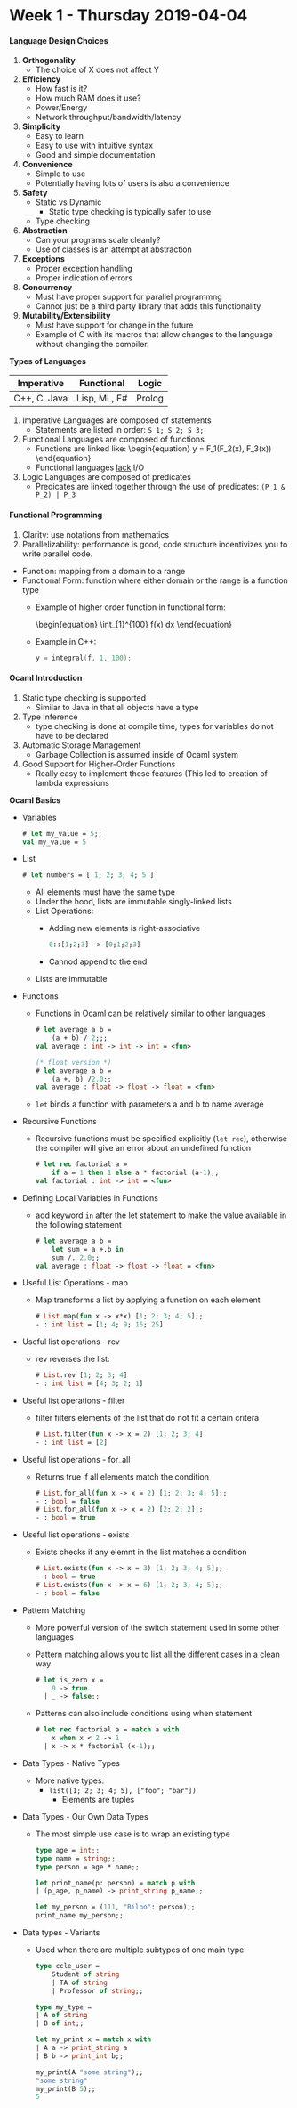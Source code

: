# Week 1 - Thursday 2019-04-04

#### Language Design Choices

1. **Orthogonality**
    * The choice of X does not affect Y
2. **Efficiency**
    * How fast is it?
    * How  much RAM does it use?
    * Power/Energy
    * Network throughput/bandwidth/latency
3. **Simplicity**
    * Easy to learn
    * Easy to use with intuitive syntax
    * Good and simple documentation
4. **Convenience**
    * Simple to use
    * Potentially having lots of users is also a convenience
5. **Safety**
    * Static vs Dynamic
       * Static type checking is typically safer to use
    * Type checking
6. **Abstraction**
    * Can your programs scale cleanly?
    * Use of classes is an attempt at abstraction
7. **Exceptions**
    * Proper exception handling
    * Proper indication of errors
8. **Concurrency**
    * Must have proper support for parallel programmng
    * Cannot just be a third party library that adds this functionality
9. **Mutability/Extensibility**
    * Must have support for change in the future
    * Example of C with its macros that allow changes to the language without changing the compiler.


**Types of Languages**

| Imperative    | Functional    | Logic         |
| ------------- |:-------------:|:-------------:|
| C++, C, Java  | Lisp, ML, F#  | Prolog        |

1. Imperative Languages are composed of statements
    * Statements are listed in order: `S_1; S_2; S_3;`
2. Functional Languages are composed of functions
    * Functions are linked like:
        \begin{equation}
        y = F_1(F_2(x), F_3(x))
        \end{equation}
    * Functional languages <u>lack</u> I/O
3. Logic Languages are composed of predicates
    * Predicates are linked together through the use of predicates:
        `(P_1 & P_2) | P_3`

#### Functional Programming

1. Clarity: use notations from mathematics
2. Parallelizability: performance is good, code structure incentivizes you to write parallel code.

* Function: mapping from a domain to a range
* Functional Form: function where either domain or the range is a function type
    * Example of higher order function in functional form:

        \begin{equation}
        \int_{1}^{100} f(x) dx
        \end{equation}
    * Example in C++:

        ```cpp
        y = integral(f, 1, 100);
        ```

#### Ocaml Introduction

1. Static type checking is supported
    * Similar to Java in that all objects have a type
2. Type Inference
    * type checking is done at compile time, types for variables
        do not have to be declared
3. Automatic Storage Management
    * Garbage Collection is assumed inside of Ocaml system
4. Good Support for Higher-Order Functions
    * Really easy to implement these features (This led to creation of lambda expressions

**Ocaml Basics**

* Variables

    ```ocaml
    # let my_value = 5;;
    val my_value = 5
    ```
* List

    ```ocaml
    # let numbers = [ 1; 2; 3; 4; 5 ]
    ```
    * All elements must have the same type
    * Under the hood, lists are immutable singly-linked lists
    * List Operations:
        * Adding new elements is right-associative

            ```ocaml
            0::[1;2;3] -> [0;1;2;3]
            ```
        * Cannod append to the end
    * Lists are immutable
* Functions
    * Functions in Ocaml can be relatively similar to other languages

        ```ocaml
        # let average a b =
            (a + b) / 2;;;
        val average : int -> int -> int = <fun>

        (* float version *)
        # let average a b =
            (a +. b) /2.0;;
        val average : float -> float -> float = <fun>
        ```

    * `let` binds a function with parameters a and b to name average
* Recursive Functions
    * Recursive functions must be specified explicitly (`let rec`), otherwise the
        compiler will give an error about an undefined function

        ```ocaml
        # let rec factorial a =
            if a = 1 then 1 else a * factorial (a-1);;
        val factorial : int -> int = <fun>
        ```
* Defining Local Variables in Functions
    * add keyword `in` after the let statement to make the value available in the following
        statement

        ```ocaml
        # let average a b =
            let sum = a +.b in
            sum /. 2.0;;
        val average : float -> float -> float = <fun>
        ```
* Useful List Operations - map
    * Map transforms a list by applying a function on each element

        ```ocaml
        # List.map(fun x -> x*x) [1; 2; 3; 4; 5];;
        - : int list = [1; 4; 9; 16; 25]
        ```

* Useful list operations - rev
    * rev reverses the list:

        ```ocaml
        # List.rev [1; 2; 3; 4]
        - : int list = [4; 3; 2; 1]
        ```

* Useful list operations - filter
    * filter filters elements of the list that do not fit a certain critera

        ```ocaml
        # List.filter(fun x -> x = 2) [1; 2; 3; 4]
        - : int list = [2]
        ```

* Useful list operations - for_all
    * Returns true if all elements match the condition

        ```ocaml
        # List.for_all(fun x -> x = 2) [1; 2; 3; 4; 5];;
        - : bool = false
        # List.for_all(fun x -> x = 2) [2; 2; 2];;
        - : bool = true
        ```

* Useful list operations - exists
    * Exists checks if any elemnt in the list matches a condition

        ```ocaml
        # List.exists(fun x -> x = 3) [1; 2; 3; 4; 5];;
        - : bool = true
        # List.exists(fun x -> x = 6) [1; 2; 3; 4; 5];;
        - : bool = false
        ```

* Pattern Matching
    * More powerful version of the switch statement used in some other languages
    * Pattern matching allows you to list all the different cases in a clean way

        ```ocaml
        # let is_zero x =
            0 -> true
          | _ -> false;;
        ```
    * Patterns can also include conditions using when statement

        ```ocaml
        # let rec factorial a = match a with
            x when x < 2 -> 1
          | x -> x * factorial (x-1);;
        ```

* Data Types - Native Types
    * More native types:
        - `list([1; 2; 3; 4; 5], ["foo"; "bar"])`
            * Elements are tuples
* Data Types - Our Own Data Types
    * The most simple use case is to wrap an existing type

        ```ocaml
        type age = int;;
        type name = string;;
        type person = age * name;;

        let print_name(p: person) = match p with
        | (p_age, p_name) -> print_string p_name;;

        let my_person = (111, "Bilbo": person);;
        print_name my_person;;
        ```

* Data types - Variants
    * Used when there are multiple subtypes of one main type

        ```ocaml
        type ccle_user =
            Student of string
            | TA of string
            | Professor of string;;

        type my_type =
        | A of string
        | B of int;;

        let my_print x = match x with
        | A a -> print_string a
        | B b -> print_int b;;

        my_print(A "some string");;
        "some string"
        my_print(B 5);;
        5
        ```

